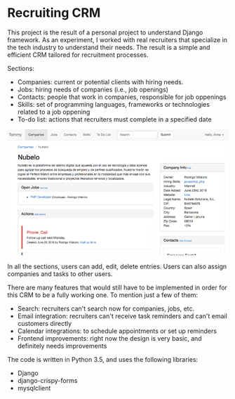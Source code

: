 # Recruiting CRM

This project is the result of a personal project to understand Django framework. As an experiment, I worked with real recruiters that specialize in the tech industry to understand their needs. The result is a simple and efficient CRM tailored for recruitment processes. 

Sections:
- Companies: current or potential clients with hiring needs. 
- Jobs: hiring needs of companies (i.e., job openings)
- Contacts: people that work in companies, responsible for job oppenings 
- Skills: set of programming languages, frameworks or technologies related to a job oppening
- To-do list: actions that recruiters must complete in a specified date
 
![Django CRM](https://github.com/RodrigoVillatoro/recruiting_crm/blob/master/screenshot.png)

In all the sections, users can add, edit, delete entries. Users can also assign companies and tasks to other users.

There are many features that would still have to be implemented in order for this CRM to be a fully working one. To mention just a few of them:
- Search: recruiters can't search now for companies, jobs, etc. 
- Email integration: recruiters can't receive task reminders and can't email customers directly
- Calendar integrations: to schedule appointments or set up reminders
- Frontend improvements: right now the design is very basic, and definitely needs improvements

The code is written in Python 3.5, and uses the following libraries:
- Django
- django-crispy-forms
- mysqlclient 
